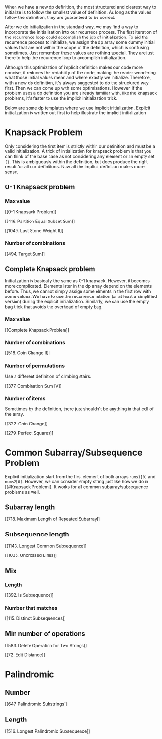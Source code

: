 When we have a new dp definition, the most structured and clearest way to initialize is to follow the smallest value of definition. As long as the values follow the definition, they are guaranteed to be correct. 

After we do initialization in the standard way, we may find a way to incorporate the initialization into our recurrece process. The first iteration of the recurrence loop could accomplish the job of initialization. To aid the recurrence process to initialize, we assign the dp array some dummy initial values that are not within the scope of the definition, which is confusing sometimes. Just remember these values are nothing special. They are just there to help the recurrence loop to accomplish initialization. 

Although this optimization of implicit definition makes our code more concise, it reduces the redability of the code, making the reader wondering what those initial values mean and where exactly we initialize. Therefore, with a new dp definition, it's always suggested to do the structured way first. Then we can come up with some optimizations. However, if the problem uses a dp definition you are already familiar with, like the knapsack problems, it's faster to use the implicit initialization trick. 

Below are some dp templates where we use implicit initialization. Explicit initialization is written out first to help illustrate the implicit initialization

# Knapsack Problem

Only considering the first item is strictly within our definition and must be a valid initialization. A trick of initialization for knapsack problem is that you can think of the base case as not considering any element or an empty set `{}`. This is ambiguously within the definition, but does produce the right result for all our definitions. Now all the implicit definition makes more sense. 

## 0-1 Knapsack problem

### Max value

[[0-1 Knapsack Problem]]

[[416. Partition Equal Subset Sum]]

[[1049. Last Stone Weight II]]

### Number of combinations

[[494. Target Sum]]

## Complete Knapsack problem

Initialization is basically the same as 0-1 knapsack. However, it becomes more complicated. Elements later in the dp array depend on the elements before. Thus, we cannot simply assign some elments in the first row with some values. We have to use the recurrence relation (or at least a simplified version) during the explicit initialization. Similarly, we can use the empty bag trick that avoids the overhead of empty bag. 
### Max value

[[Complete Knapsack Problem]]

### Number of combinations

[[518. Coin Change II]]

### Number of permutations

Use a different definition of climbing stairs. 

[[377. Combination Sum IV]]

### Number of items

Sometimes by the definition, there just shouldn't be anything in that cell of the array. 

[[322. Coin Change]]

[[279. Perfect Squares]]

# Common Subarray/Subsequence Problem

Explicit initialization start from the first element of both arrays `nums1[0]` and `nums2[0]`. However, we can consider empty string just like how we do in [[#Knapsack Problem]]. It works for all common subarray/subsequence problems as well. 

## Subarray length

[[718. Maximum Length of Repeated Subarray]]

## Subsequence length

[[1143. Longest Common Subsequence]]

[[1035. Uncrossed Lines]]

## Mix

### Length

[[392. Is Subsequence]]

### Number that matches

[[115. Distinct Subsequences]]

## Min number of operations

[[583. Delete Operation for Two Strings]]

[[72. Edit Distance]]

# Palindromic

## Number

[[647. Palindromic Substrings]]

## Length

[[516. Longest Palindromic Subsequence]]